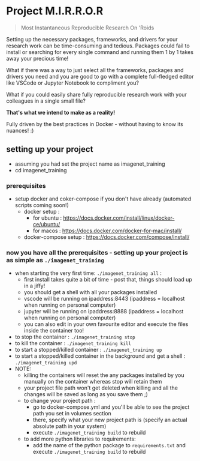 # Project M.I.R.R.O.R
> Most Instantaneous Reproducible Research On 'Roids

Setting up the necessary packages, frameworks, and drivers for your research work can be time-consuming and tedious. Packages could fail to install or searching for every single command and running them 1 by 1 takes away your precious time!

What if there was a way to just select all the frameworks, packages and drivers you need and you are good to go with a complete full-fledged editor like VSCode or Jupyter Notebook to compliment you?

What if you could easily share fully reproducible research work with your colleagues in a single small file?

**That's what we intend to make as a reality!**

Fully driven by the best practices in Docker - without having to know its nuances! :)

## setting up your project
- assuming you had set the project name as imagenet_training
- cd imagenet_training

### prerequisites
- setup docker and coker-compose if you don't have already (automated scripts coming soon!)
  - docker setup :
    - for ubuntu : https://docs.docker.com/install/linux/docker-ce/ubuntu/
    - for macos : https://docs.docker.com/docker-for-mac/install/
  - docker-compose setup : https://docs.docker.com/compose/install/

### now you have all the prerequisites - setting up your project is as simple as `./imagenet_training`
- when starting the very first time: `./imagenet_training all` :
  - first install takes quite a bit of time - post that, things should load up in a jiffy!
  - you should get a shell with all your packages installed
  - vscode will be running on ipaddress:8443 (ipaddress = localhost when running on personal computer)
  - jupyter will be running on ipaddress:8888 (ipaddress = localhost when running on personal computer)
  - you can also edit in your own favourite editor and execute the files inside the container too!
- to stop the container : `./imagenet_training stop`
- to kill the container : `./imagenet_training kill`
- to start a stopped/killed container : `./imagenet_training up`
- to start a stopped/killed container in the background and get a shell : `./imagenet_training upd`
- NOTE:
  - killing the containers will reset the any packages installed by you manually on the container whereas stop will retain them
  - your project file path won't get deleted when killing and all the changes will be saved as long as you save them ;)
  - to change your project path :
    - go to docker-compose.yml and you'll be able to see the project path you set in volumes section
    - there, specify what your new project path is (specify an actual absolute path in your system)
    - execute `./imagenet_training build` to rebuild
  - to add more python libraries to requirements:
    - add the name of the python package to `requirements.txt` and execute `./imagenet_training build` to rebuild
